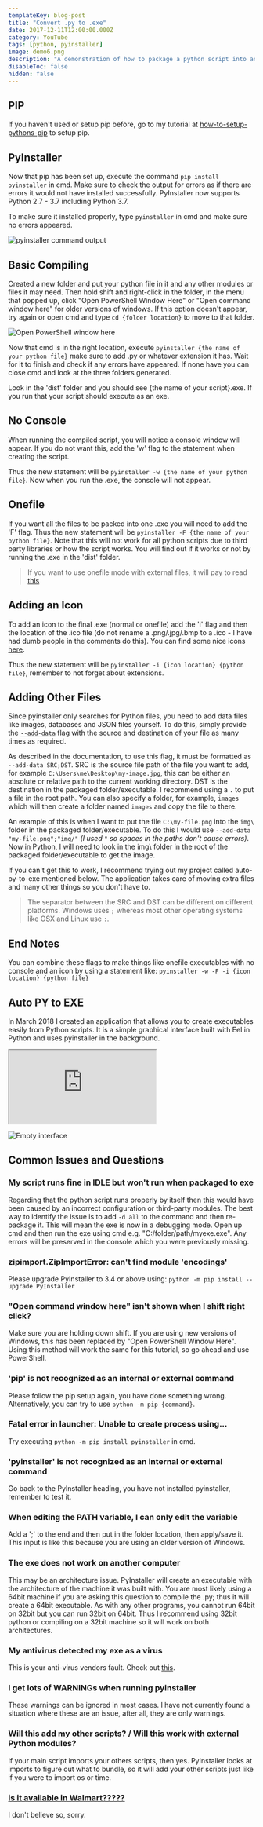 ```yaml
---
templateKey: blog-post
title: "Convert .py to .exe"
date: 2017-12-11T12:00:00.000Z
category: YouTube
tags: [python, pyinstaller]
image: demo6.png
description: "A demonstration of how to package a python script into an executable file. This tutorial includes compiling to one file, no console, how to add an icon and adding other files to the final package."
disableToc: false
hidden: false
---
```


<youtube-video id="lOIJIk_maO4"></youtube-video>

## PIP

If you haven't used or setup pip before, go to my tutorial at [how-to-setup-pythons-pip](/blog/post/how-to-setup-pythons-pip/) to setup pip.

## PyInstaller

Now that pip has been set up, execute the command `pip install pyinstaller` in cmd. Make sure to check the output for errors as if there are errors it would not have installed successfully. PyInstaller now supports Python 2.7 - 3.7 including Python 3.7.

To make sure it installed properly, type `pyinstaller` in cmd and make sure no errors appeared.

![pyinstaller command output](demo6.png)

## Basic Compiling

Created a new folder and put your python file in it and any other modules or files it may need. Then hold shift and right-click in the folder, in the menu that popped up, click "Open PowerShell Window Here" or "Open command window here" for older versions of windows. If this option doesn't appear, try again or open cmd and type `cd {folder location}` to move to that folder.

![Open PowerShell window here](demo7.png)

Now that cmd is in the right location, execute `pyinstaller {the name of your python file}` make sure to add .py or whatever extension it has. Wait for it to finish and check if any errors have appeared. If none have you can close cmd and look at the three folders generated.

Look in the 'dist' folder and you should see {the name of your script}.exe. If you run that your script should execute as an exe.

## No Console

When running the compiled script, you will notice a console window will appear. If you do not want this, add the 'w' flag to the statement when creating the script.

Thus the new statement will be `pyinstaller -w {the name of your python file}`. Now when you run the .exe, the console will not appear.

## Onefile

If you want all the files to be packed into one .exe you will need to add the 'F' flag. Thus the new statement will be `pyinstaller -F {the name of your python file}`. Note that this will not work for all python scripts due to third party libraries or how the script works. You will find out if it works or not by running the .exe in the 'dist' folder.

> If you want to use onefile mode with external files, it will pay to read [this](https://stackoverflow.com/questions/7674790/bundling-data-files-with-pyinstaller-onefile/13790741)

## Adding an Icon

To add an icon to the final .exe (normal or onefile) add the 'i' flag and then the location of the .ico file (do not rename a .png/.jpg/.bmp to a .ico - I have had dumb people in the comments do this). You can find some nice icons [here](http://goo.gl/EfpGD0).

Thus the new statement will be `pyinstaller -i {icon location} {python file}`, remember to not forget about extensions.

## Adding Other Files

Since pyinstaller only searches for Python files, you need to add data files like images, databases and JSON files yourself. To do this, simply provide the [`--add-data`](https://pyinstaller.readthedocs.io/en/v3.3.1/spec-files.html#adding-data-files) flag with the source and destination of your file as many times as required.

As described in the documentation, to use this flag, it must be formatted as `--add-data SRC;DST`. SRC is the source file path of the file you want to add, for example `C:\Users\me\Desktop\my-image.jpg`, this can be either an absolute or relative path to the current working directory. DST is the destination in the packaged folder/executable. I recommend using a `.` to put a file in the root path. You can also specify a folder, for example, `images` which will then create a folder named `images` and copy the file to there.

An example of this is when I want to put the file `C:\my-file.png` into the `img\` folder in the packaged folder/executable. To do this I would use `--add-data "my-file.png";"img/"` _(I used `"` so spaces in the paths don't cause errors)_. Now in Python, I will need to look in the img\ folder in the root of the packaged folder/executable to get the image.

If you can't get this to work, I recommend trying out my project called auto-py-to-exe mentioned below. The application takes care of moving extra files and many other things so you don't have to.

> The separator between the SRC and DST can be different on different platforms. Windows uses `;` whereas most other operating systems like OSX and Linux use `:`.

## End Notes

You can combine these flags to make things like onefile executables with no console and an icon by using a statement like: `pyinstaller -w -F -i {icon location} {python file}`

## Auto PY to EXE

In March 2018 I created an application that allows you to create executables easily from Python scripts. It is a simple graphical interface built with Eel in Python and uses pyinstaller in the background.

<div class="embedded_yt my-3">
    <div>
        <iframe allow="autoplay; encrypted-media" allowfullscreen="" src="https://www.youtube.com/embed/OZSZHmWSOeM"></iframe>
    </div>
</div>

![Empty interface](https://i.imgur.com/dd0LC2n.png)

## Common Issues and Questions

### My script runs fine in IDLE but won't run when packaged to exe

Regarding that the python script runs properly by itself then this would have been caused by an incorrect configuration or third-party modules. The best way to identify the issue is to add `-d all` to the command and then re-package it. This will mean the exe is now in a debugging mode. Open up cmd and then run the exe using cmd e.g. "C:/folder/path/myexe.exe". Any errors will be preserved in the console which you were previously missing.

### zipimport.ZipImportError: can't find module 'encodings'

Please upgrade PyInstaller to 3.4 or above using: `python -m pip install --upgrade PyInstaller`

### "Open command window here" isn't shown when I shift right click?

Make sure you are holding down shift. If you are using new versions of Windows, this has been replaced by "Open PowerShell Window Here". Using this method will work the same for this tutorial, so go ahead and use PowerShell.

### 'pip' is not recognized as an internal or external command

Please follow the pip setup again, you have done something wrong. Alternatively, you can try to use `python -m pip {command}`.

### Fatal error in launcher: Unable to create process using...

Try executing `python -m pip install pyinstaller` in cmd.

### 'pyinstaller' is not recognized as an internal or external command

Go back to the PyInstaller heading, you have not installed pyinstaller, remember to test it.

### When editing the PATH variable, I can only edit the variable

Add a ';' to the end and then put in the folder location, then apply/save it. This input is like this because you are using an older version of Windows.

### The exe does not work on another computer

This may be an architecture issue. PyInstaller will create an executable with the architecture of the machine it was built with. You are most likely using a 64bit machine if you are asking this question to compile the .py; thus it will create a 64bit executable. As with any other programs, you cannot run 64bit on 32bit but you can run 32bit on 64bit. Thus I recommend using 32bit python or compiling on a 32bit machine so it will work on both architectures.

### My antivirus detected my exe as a virus

This is your anti-virus vendors fault. Check out [this](https://github.com/pyinstaller/pyinstaller/issues/2501#issuecomment-286230354).

### I get lots of WARNINGs when running pyinstaller

These warnings can be ignored in most cases. I have not currently found a situation where these are an issue, after all, they are only warnings.

### Will this add my other scripts? / Will this work with external Python modules?

If your main script imports your others scripts, then yes. PyInstaller looks at imports to figure out what to bundle, so it will add your other scripts just like if you were to import os or time.

### [is it available in Walmart?????](https://www.youtube.com/watch?v=lOIJIk_maO4&lc=UgxFJKkC5nzr7MiscOd4AaABAg)

I don't believe so, sorry.
